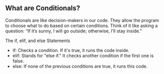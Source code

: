 ## What are Conditionals?
Conditionals are like decision-makers in our code. They allow the program to choose what to do based on certain conditions. Think of it like asking a question: “If it’s sunny, I will go outside; otherwise, I’ll stay inside.”

The if, elif, and else Statements
* if: Checks a condition. If it's true, it runs the code inside.
* elif: Stands for "else if." It checks another condition if the first one is false.
* else: If none of the previous conditions are true, it runs this code.
